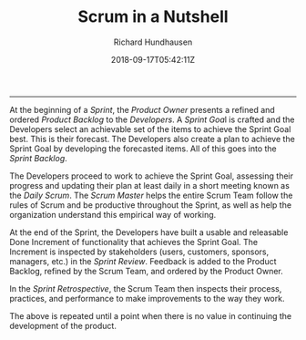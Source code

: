﻿---
title: "Scrum in a Nutshell"
date: 2018-09-17T05:42:11Z
author: "Richard Hundhausen"
slug: "scrum-in-a-nutshell"
draft: false
tags: ["Scrum"]
---

---

At the beginning of a <em>Sprint</em>, the <em>Product Owner</em> presents a refined and ordered <em>Product Backlog</em> to the <em>Developers</em>. A <em>Sprint Goa</em>l is crafted and the Developers select an achievable set of the items to achieve the Sprint Goal best. This is their forecast. The Developers also create a plan to achieve the Sprint Goal by developing the forecasted items. All of this goes into the <em>Sprint Backlog</em>.

The Developers proceed to work to achieve the Sprint Goal, assessing their progress and updating their plan at least daily in a short meeting known as the <em>Daily Scrum</em>. The <em>Scrum Master</em> helps the entire Scrum Team follow the rules of Scrum and be productive throughout the Sprint, as well as help the organization understand this empirical way of working.

At the end of the Sprint, the Developers have built a usable and releasable Done Increment of functionality that achieves the Sprint Goal. The Increment is inspected by stakeholders (users, customers, sponsors, managers, etc.) in the <em>Sprint Review</em>. Feedback is added to the Product Backlog, refined by the Scrum Team, and ordered by the Product Owner.

In the <em>Sprint Retrospective</em>, the Scrum Team then inspects their process, practices, and performance to make improvements to the way they work.

The above is repeated until a point when there is no value in continuing the development of the product.
